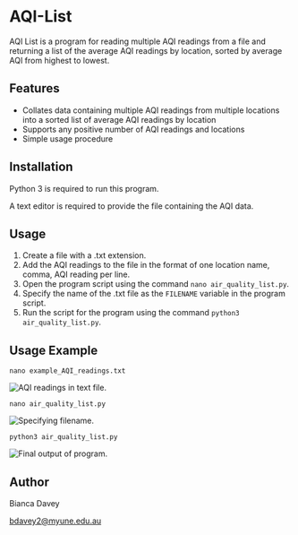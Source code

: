 # AQI-List

AQI List is a program for reading multiple AQI readings from a file and returning a list of the average AQI readings by location, sorted by average AQI from highest to lowest.

## Features

* Collates data containing multiple AQI readings from multiple locations into a sorted list of average AQI readings by location
* Supports any positive number of AQI readings and locations
* Simple usage procedure

## Installation

Python 3 is required to run this program.

A text editor is required to provide the file containing the AQI data.

## Usage

1. Create a file with a .txt extension.
2. Add the AQI readings to the file in the format of one location name, comma, AQI reading per line.
3. Open the program script using the command `nano air_quality_list.py`.
4. Specify the name of the .txt file as the `FILENAME` variable in the program script.
5. Run the script for the program using the command `python3 air_quality_list.py`.

## Usage Example

```
nano example_AQI_readings.txt
```
![AQI readings in text file.](text.png)

```
nano air_quality_list.py
```
![Specifying filename.](filename.png)

```
python3 air_quality_list.py
```
![Final output of program.](output.png)


## Author

Bianca Davey

bdavey2@myune.edu.au

